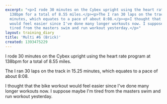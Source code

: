 ```yaml
---
excerpt: "<p>I rode 30 minutes on the Cybex upright using the heart rate program at
  138bpm for a total of 8.55 miles.</p><p>The I ran 30 laps on the track in 15.25
  minutes, which equates to a pace of about 8:08.</p><p>I thought that the bike workout
  would feel easier since I've done many longer workouts now. I suppose maybe I'm
  tired from the masters swim and run workout yesterday.</p>"
layout: training_diary
title: 'Multi #6 (Brick)'
created: 1393475229
---
```

<p>I rode 30 minutes on the Cybex upright using the heart rate program at 138bpm for a total of 8.55 miles.</p><p>The I ran 30 laps on the track in 15.25 minutes, which equates to a pace of about 8:08.</p><p>I thought that the bike workout would feel easier since I've done many longer workouts now. I suppose maybe I'm tired from the masters swim and run workout yesterday.</p>

